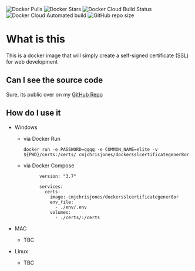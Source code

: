 
![Docker Pulls](https://img.shields.io/docker/pulls/cmjchrisjones/dockersslcertificategener8or)
![Docker Stars](https://img.shields.io/docker/stars/cmjchrisjones/dockersslcertificategener8or)
![Docker Cloud Build Status](https://img.shields.io/docker/cloud/build/cmjchrisjones/dockersslcertificategener8or)
![Docker Cloud Automated build](https://img.shields.io/docker/cloud/automated/cmjchrisjones/dockersslcertificategener8or)
![GitHub repo size](https://img.shields.io/github/repo-size/cmjchrisjones/dockersslcertificategener8or)

# What is this

This is a docker image that will simply create a self-signed certificate (SSL) for web development


## Can I see the source code

Sure, its public over on my [GitHub Repo](https://github.com/cmjchrisjones/DockerSSLCertificateGener8or)

## How do I use it

- Windows
  - via Docker Run
    ```
    docker run -e PASSWORD=qqqq -e COMMON_NAME=elite -v ${PWD}/certs:/certs/ cmjchrisjones/dockersslcertificategener8or
      ```
  - via Docker Compose
    ```
          version: "3.7"

          services:
            certs:
              image: cmjchrisjones/dockersslcertificategener8or
              env_file:
                - ./env/.env
              volumes:
                - ./certs/:/certs
    ```

- MAC
  - TBC
- Linux
  - TBC